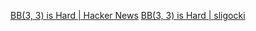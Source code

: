 
[BB(3, 3) is Hard | Hacker News](https://news.ycombinator.com/item?id=37910297)
[BB(3, 3) is Hard | sligocki](https://www.sligocki.com//2023/10/16/bb-3-3-is-hard.html)
